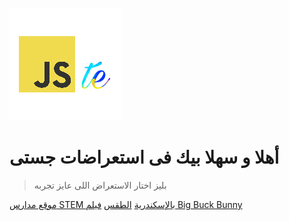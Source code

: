 ![logo](../assets/img/logo.png)

# أهلا و سهلا بيك فى استعراضات جستى

> بليز اختار الاستعراض اللى عايز تجربه

[موقع مدارس STEM بالإسكندرية](arz/STEM.html ':ignore')
[الطقس](arz/weather.html ':ignore')
[فيلم Big Buck Bunny](arz/BigBuckBunny.html ':ignore')